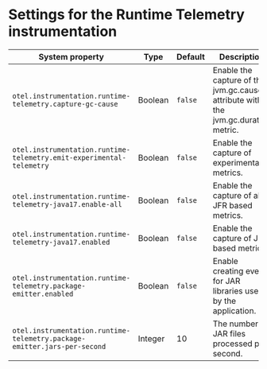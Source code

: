# Settings for the Runtime Telemetry instrumentation

| System property                                                          | Type    | Default | Description                                                                       |
|--------------------------------------------------------------------------|---------|---------|-----------------------------------------------------------------------------------|
| `otel.instrumentation.runtime-telemetry.capture-gc-cause`                | Boolean | `false` | Enable the capture of the jvm.gc.cause attribute with the jvm.gc.duration metric. 
| `otel.instrumentation.runtime-telemetry.emit-experimental-telemetry`     | Boolean | `false` | Enable the capture of experimental metrics.                                       |
| `otel.instrumentation.runtime-telemetry-java17.enable-all`               | Boolean | `false` | Enable the capture of all JFR based metrics.                                      |
| `otel.instrumentation.runtime-telemetry-java17.enabled`                  | Boolean | `false` | Enable the capture of JFR based metrics.                                          |
| `otel.instrumentation.runtime-telemetry.package-emitter.enabled`         | Boolean | `false` | Enable creating events for JAR libraries used by the application.                 |
| `otel.instrumentation.runtime-telemetry.package-emitter.jars-per-second` | Integer | 10      | The number of JAR files processed per second.                                     |

